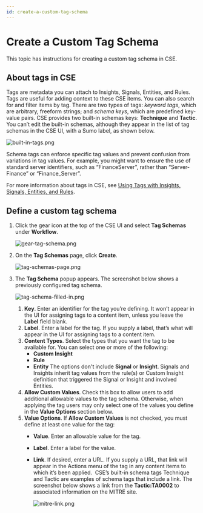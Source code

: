 ```yaml
---
id: create-a-custom-tag-schema
---
```


# Create a Custom Tag Schema

This topic has instructions for creating a custom tag schema in CSE. 

## About tags in CSE

Tags are metadata you can attach to Insights, Signals, Entities, and Rules. Tags are useful for adding context to these CSE items. You can also search for and filter items by tag. There are two types of tags: *keyword tags*, which are arbitrary, freeform strings; and *schema keys*, which are predefined key-value pairs. CSE provides two built-in schemas keys: **Technique** and **Tactic**. You can’t edit the built-in schemas, although they appear in the list of tag schemas in the CSE UI, with a Sumo label, as shown below.

![built-in-tags.png](/img/cse/built-in-tags.png)

Schema tags can enforce specific tag values and prevent confusion from variations in tag values. For example, you might want to ensure the use of standard server identifiers, such as “FinanceServer”, rather than “Server-Finance” or “Finance_Server”. 

For more information about tags in CSE, see [Using Tags with Insights, Signals, Entities, and Rules](../records-signals-entities-insights/tags-insights-signals-entities-rules.md).

## Define a custom tag schema

1. Click the gear icon at the top of the CSE UI and select **Tag Schemas** under **Workflow**.  

    ![gear-tag-schema.png](/img/cse/gear-tag-schema.png)

1. On the **Tag Schemas** page, click **Create**.  

    ![tag-schemas-page.png](/img/cse/tag-schemas-page.png)

1. The **Tag Schema** popup appears. The screenshot below shows a previously configured tag schema.  

    ![tag-schema-filled-in.png](/img/cse/tag-schema-filled-in.png)

    1. **Key**. Enter an identifier for the tag you’re defining. It won’t appear in the UI for assigning tags to a content item, unless you leave the **Label** field blank.
    1. **Label**. Enter a label for the tag. If you supply a label, that’s what will appear in the UI for assigning tags to a content item.
    1. **Content Types**. Select the types that you want the tag to be
        available for. You can select one or more of the following:
        * **Custom Insight**
        * **Rule**
        * **Entity** The options don't include **Signal** or **Insight**. Signals and Insights inherit tag values from the rule(s) or Custom Insight definition that triggered the Signal or Insight and involved Entities.
    1. **Allow Custom Values**. Check this box to allow users to add additional allowable values to the tag schema. Otherwise, when applying the tag users may only select one of the values you define in the **Value Options** section below.
    1. **Value Options**. If **Allow Custom Values** is not checked, you must define at least one value for the tag:
        * **Value**. Enter an allowable value for the tag.
        * **Label**. Enter a label for the value.
        * **Link**. If desired, enter a URL. If you supply a URL, that link will appear in the Actions menu of the tag in any content items to which it’s been applied.  CSE’s built-in schema tags Technique and Tactic are examples of schema tags that include a link. The screenshot below shows a link from the **Tactic:TA0002** to associated information on the MITRE site.

            ![mitre-link.png](/img/cse/mitre-link.png)
